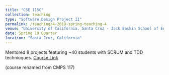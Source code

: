 ```yaml
---
title: "CSE 115C"
collection: teaching
type: "Software Design Project II"
permalink: /teaching/4-2019-spring-teaching-4
venue: "University of California, Santa Cruz - Jack Baskin School of Engineering"
date: Spring 19 Quarter
location: "Santa Cruz, California"
---
```


Mentored 8 projects featuring ~40 students with SCRUM and TDD techniuques. 
<a href="https://courses.soe.ucsc.edu/courses/cse115c">Course Link</a>

(course renamed from CMPS 117)
